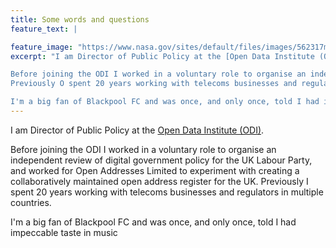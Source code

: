 ```yaml
---
title: Some words and questions
feature_text: |

feature_image: "https://www.nasa.gov/sites/default/files/images/562317main_PIA14033_full.jpg"
excerpt: "I am Director of Public Policy at the [Open Data Institute (ODI)](https://theodi.org).

Before joining the ODI I worked in a voluntary role to organise an independent review of digital government policy for the UK Labour Party, and worked for Open Addresses Limited to experiment with creating a collaboratively maintained open address register for the UK.
Previously O spent 20 years working with telecoms businesses and regulators in multiple countries.

I'm a big fan of Blackpool FC and was once, and only once, told I had impeccable taste in music"
---
```


I am Director of Public Policy at the [Open Data Institute (ODI)](https://theodi.org).

Before joining the ODI I worked in a voluntary role to organise an independent review of digital government policy for the UK Labour Party, and worked for Open Addresses Limited to experiment with creating a collaboratively maintained open address register for the UK.
Previously I spent 20 years working with telecoms businesses and regulators in multiple countries.

I'm a big fan of Blackpool FC and was once, and only once, told I had impeccable taste in music
